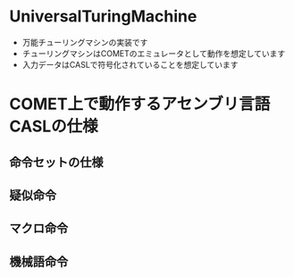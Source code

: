 # UniversalTuringMachine
- 万能チューリングマシンの実装です
- チューリングマシンはCOMETのエミュレータとして動作を想定しています
- 入力データはCASLで符号化されていることを想定しています

# COMET上で動作するアセンブリ言語CASLの仕様

## 命令セットの仕様

## 疑似命令

## マクロ命令 

## 機械語命令
